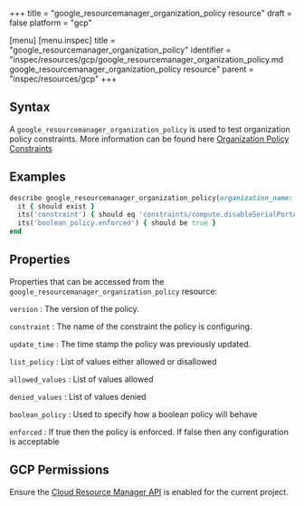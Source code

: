 +++
title = "google_resourcemanager_organization_policy resource"
draft = false
platform = "gcp"

[menu]
  [menu.inspec]
    title = "google_resourcemanager_organization_policy"
    identifier = "inspec/resources/gcp/google_resourcemanager_organization_policy.md google_resourcemanager_organization_policy resource"
    parent = "inspec/resources/gcp"
+++

## Syntax

A `google_resourcemanager_organization_policy` is used to test organization policy constraints. More information can be found here [Organization Policy Constraints](https://cloud.google.com/resource-manager/docs/organization-policy/org-policy-constraints)

## Examples

```ruby
describe google_resourcemanager_organization_policy(organization_name: "organizations/123456789", constraint: "constraints/compute.disableSerialPortAccess") do
  it { should exist }
  its('constraint') { should eq 'constraints/compute.disableSerialPortAccess' }
  its('boolean_policy.enforced') { should be true }
end
```

## Properties

Properties that can be accessed from the `google_resourcemanager_organization_policy` resource:

`version`
: The version of the policy.

`constraint`
: The name of the constraint the policy is configuring.

`update_time`
: The time stamp the policy was previously updated.

`list_policy`
: List of values either allowed or disallowed

  `allowed_values`
  : List of values allowed

  `denied_values`
  : List of values denied

`boolean_policy`
: Used to specify how a boolean policy will behave

  `enforced`
  : If true then the policy is enforced. If false then any configuration is acceptable

## GCP Permissions

Ensure the [Cloud Resource Manager API](https://console.cloud.google.com/apis/library/cloudresourcemanager.googleapis.com/) is enabled for the current project.
